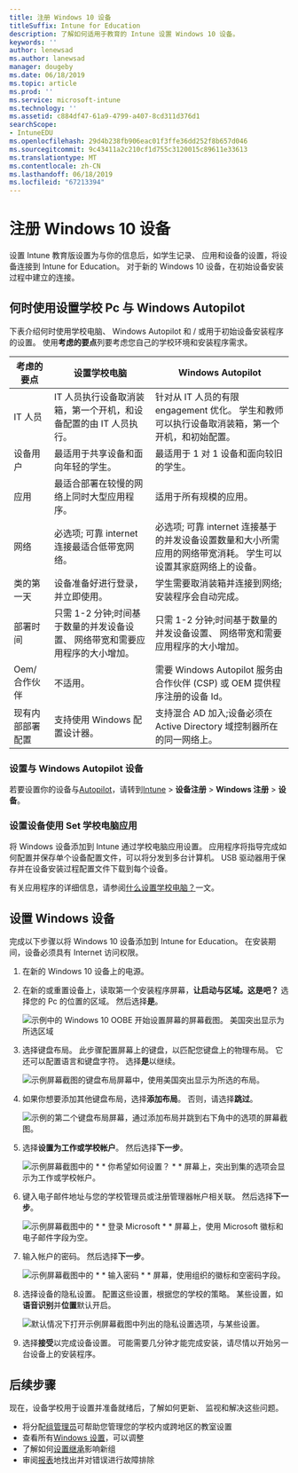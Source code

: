 ```yaml
---
title: 注册 Windows 10 设备
titleSuffix: Intune for Education
description: 了解如何适用于教育的 Intune 设置 Windows 10 设备。
keywords: ''
author: lenewsad
ms.author: lanewsad
manager: dougeby
ms.date: 06/18/2019
ms.topic: article
ms.prod: ''
ms.service: microsoft-intune
ms.technology: ''
ms.assetid: c884df47-61a9-4799-a407-8cd311d376d1
searchScope:
- IntuneEDU
ms.openlocfilehash: 29d4b238fb906eac01f3ffe36dd252f8b657d046
ms.sourcegitcommit: 9c43411a2c210cf1d755c3120015c89611e33613
ms.translationtype: MT
ms.contentlocale: zh-CN
ms.lasthandoff: 06/18/2019
ms.locfileid: "67213394"
---
```

# <a name="enroll-windows-10-devices"></a>注册 Windows 10 设备

设置 Intune 教育版设置为与你的信息后，如学生记录、 应用和设备的设置，将设备连接到 Intune for Education。 对于新的 Windows 10 设备，在初始设备安装过程中建立的连接。   

## <a name="when-to-use-set-up-school-pcs-vs-windows-autopilot"></a>何时使用设置学校 Pc 与 Windows Autopilot  
下表介绍何时使用学校电脑、 Windows Autopilot 和 / 或用于初始设备安装程序的设置。 使用**考虑的要点**列要考虑您自己的学校环境和安装程序需求。  

|考虑的要点| 设置学校电脑 |Windows Autopilot  |
|---------|---------|---------|  
|IT 人员 | IT 人员执行设备取消装箱，第一个开机，和设备配置的由 IT 人员执行。|针对从 IT 人员的有限 engagement 优化。 学生和教师可以执行设备取消装箱，第一个开机，和初始配置。|
|设备用户|  最适用于共享设备和面向年轻的学生。|最适用于 1 对 1 设备和面向较旧的学生。|
|应用     | 最适合部署在较慢的网络上同时大型应用程序。|适用于所有规模的应用。| 
|网络 | 必选项; 可靠 internet 连接最适合低带宽网络。| 必选项; 可靠 internet 连接基于的并发设备设置数量和大小所需应用的网络带宽消耗。 学生可以设置其家庭网络上的设备。|
|类的第一天|设备准备好进行登录，并立即使用。| 学生需要取消装箱并连接到网络;安装程序会自动完成。|
|部署时间|只需 1-2 分钟;时间基于数量的并发设备设置、 网络带宽和需要应用程序的大小增加。|只需 1-2 分钟;时间基于数量的并发设备设置、 网络带宽和需要应用程序的大小增加。|
|Oem/合作伙伴|不适用。  |需要 Windows Autopilot 服务由合作伙伴 (CSP) 或 OEM 提供程序注册的设备 Id。 |
|现有内部部署配置| 支持使用 Windows 配置设计器。 | 支持混合 AD 加入;设备必须在 Active Directory 域控制器所在的同一网络上。|  
### <a name="setting-up-devices-with-windows-autopilot"></a>设置与 Windows Autopilot 设备
 若要设置你的设备与[Autopilot](https://docs.microsoft.com/windows/deployment/windows-autopilot/windows-autopilot-requirements)，请转到[Intune](https://devicemanagement.microsoft.com) > **设备注册** > **Windows 注册**  > **设备**。   

### <a name="setting-up-devices-with-set-up-school-pcs-app"></a>设置设备使用 Set 学校电脑应用
将 Windows 设备添加到 Intune 通过学校电脑应用设置。 应用程序将指导完成如何配置并保存单个设备配置文件，可以将分发到多台计算机。 USB 驱动器用于保存并在设备安装过程配置文件下载到每个设备。 

有关应用程序的详细信息，请参阅[什么设置学校电脑？](https://docs.microsoft.com/education/windows/use-set-up-school-pcs-app)一文。 

## <a name="setup-windows-devices"></a>设置 Windows 设备  
完成以下步骤以将 Windows 10 设备添加到 Intune for Education。 在安装期间，设备必须具有 Internet 访问权限。 

1. 在新的 Windows 10 设备上的电源。 
2. 在新的或重置设备上，读取第一个安装程序屏幕，**让启动与区域。这是吧？** 选择您的 Pc 的位置的区域。 然后选择**是**。  

   ![示例中的 Windows 10 OOBE 开始设置屏幕的屏幕截图。 美国突出显示为所选区域](./media/RS5_Choose_Region.png)  

3. 选择键盘布局。 此步骤配置屏幕上的键盘，以匹配您键盘上的物理布局。 它还可以配置语言和键盘字符。 选择**是**以继续。  

      ![示例屏幕截图的键盘布局屏幕中，使用美国突出显示为所选的布局。](./media/RS5_Choose_Keyboard.png)  

4. 如果你想要添加其他键盘布局，选择**添加布局**。 否则，请选择**跳过**。   

     ![示例的第二个键盘布局屏幕，通过添加布局并跳到右下角中的选项的屏幕截图。](./media/RS5_Second_keyboard.png)  

5. 选择**设置为工作或学校帐户**。 然后选择**下一步**。  

     ![示例屏幕截图中的 * * 你希望如何设置？ * * 屏幕上，突出到集的选项会显示为工作或学校帐户。](./media/RS5_Choose_Setup_Type.png)  

6. 键入电子邮件地址与您的学校管理员或注册管理器帐户相关联。 然后选择**下一步**。  

     ![示例屏幕截图中的 * * 登录 Microsoft * * 屏幕上，使用 Microsoft 徽标和电子邮件字段为空。](./media/RS5_Sign_In.png)  

7. 输入帐户的密码。 然后选择**下一步**。  

     ![示例屏幕截图中的 * * 输入密码 * * 屏幕，使用组织的徽标和空密码字段。](./media/RS5_Enter_Password.png)  



8. 选择设备的隐私设置。 配置这些设置，根据您的学校的策略。 某些设置，如**语音识别**并**位置**默认开启。  

     ![默认情况下打开示例屏幕截图中列出的隐私设置选项，与某些设置。](./media/RS5_Choose_Settings.png)  


9. 选择**接受**以完成设备设置。 可能需要几分钟才能完成安装，请尽情以开始另一台设备上的安装程序。  

## <a name="next-steps"></a>后续步骤
现在，设备学校用于设置并准备就绪后，了解如何更新、 监视和解决这些问题。   
* 将分配[组管理员](group-admin-delegate.md)可帮助您管理您的学校内或跨地区的教室设置
* 查看所有[Windows 设置](all-edu-settings-windows.md)，可以调整
* 了解如何[设置继承](settings-inheritance.md)影响新组
* 审阅[报表](what-are-reports.md)地找出并对错误进行故障排除  

 
